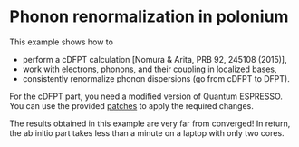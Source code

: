 # Phonon renormalization in polonium

This example shows how to

* perform a cDFPT calculation [Nomura & Arita, PRB 92, 245108 (2015)],
* work with electrons, phonons, and their coupling in localized bases,
* consistently renormalize phonon dispersions (go from cDFPT to DFPT).

For the cDFPT part, you need a modified version of Quantum ESPRESSO. You can
use the provided [patches](../patches) to apply the required changes.

The results obtained in this example are very far from converged! In return,
the ab initio part takes less than a minute on a laptop with only two cores.
